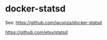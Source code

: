 # docker-statsd

See:
  https://github.com/jaconza/docker-statsd
  
  https://github.com/etsy/statsd

